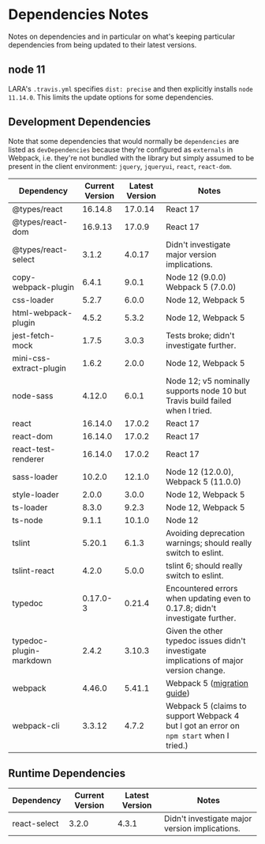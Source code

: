 # Dependencies Notes

Notes on dependencies and in particular on what's keeping particular dependencies from being updated to their latest versions.

## node 11

LARA's `.travis.yml` specifies `dist: precise` and then explicitly installs `node 11.14.0`. This limits the update options for some dependencies.

## Development Dependencies

Note that some dependencies that would normally be `dependencies` are listed as `devDependencies` because they're configured as `externals` in Webpack, i.e. they're not bundled with the library but simply assumed to be present in the client environment: `jquery`, `jqueryui`, `react`, `react-dom`.

|Dependency|Current Version|Latest Version|Notes|
|----------|---------------|--------------|-----|
|@types/react|16.14.8|17.0.14|React 17|
|@types/react-dom|16.9.13|17.0.9|React 17
|@types/react-select|3.1.2|4.0.17|Didn't investigate major version implications.|
|copy-webpack-plugin|6.4.1|9.0.1|Node 12 (9.0.0) Webpack 5 (7.0.0)|
|css-loader|5.2.7|6.0.0|Node 12, Webpack 5|
|html-webpack-plugin|4.5.2|5.3.2|Node 12, Webpack 5|
|jest-fetch-mock|1.7.5|3.0.3|Tests broke; didn't investigate further.|
|mini-css-extract-plugin|1.6.2|2.0.0|Node 12, Webpack 5|
|node-sass|4.12.0|6.0.1|Node 12; v5 nominally supports node 10 but Travis build failed when I tried.|
|react|16.14.0|17.0.2|React 17|
|react-dom|16.14.0|17.0.2|React 17|
|react-test-renderer|16.14.0|17.0.2|React 17|
|sass-loader|10.2.0|12.1.0|Node 12 (12.0.0), Webpack 5 (11.0.0)|
|style-loader|2.0.0|3.0.0|Node 12, Webpack 5|
|ts-loader|8.3.0|9.2.3|Node 12, Webpack 5|
|ts-node|9.1.1|10.1.0|Node 12|
|tslint|5.20.1|6.1.3|Avoiding deprecation warnings; should really switch to eslint.|
|tslint-react|4.2.0|5.0.0|tslint 6; should really switch to eslint.|
|typedoc|0.17.0-3|0.21.4|Encountered errors when updating even to 0.17.8; didn't investigate further.|
|typedoc-plugin-markdown|2.4.2|3.10.3|Given the other typedoc issues didn't investigate implications of major version change.|
|webpack|4.46.0|5.41.1|Webpack 5 ([migration guide](https://webpack.js.org/migrate/5/#upgrade-webpack-4-to-the-latest-available-version))|
|webpack-cli|3.3.12|4.7.2|Webpack 5 (claims to support Webpack 4 but I got an error on `npm start` when I tried.)|

## Runtime Dependencies

|Dependency|Current Version|Latest Version|Notes|
|----------|---------------|--------------|-----|
|react-select|3.2.0|4.3.1|Didn't investigate major version implications.|
